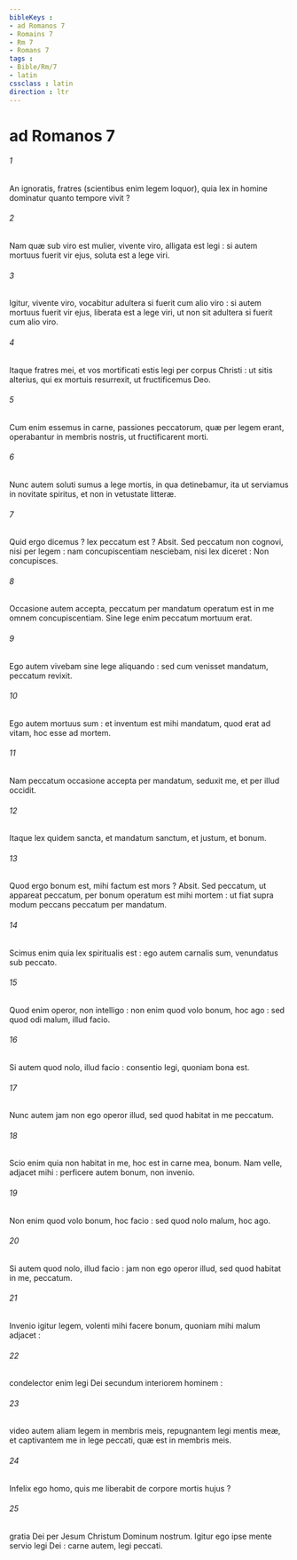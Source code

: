 ```yaml
---
bibleKeys : 
- ad Romanos 7
- Romains 7
- Rm 7
- Romans 7
tags : 
- Bible/Rm/7
- latin
cssclass : latin
direction : ltr
---
```


# ad Romanos 7

###### 1
An ignoratis, fratres (scientibus enim legem loquor), quia lex in homine dominatur quanto tempore vivit ?
###### 2
Nam quæ sub viro est mulier, vivente viro, alligata est legi : si autem mortuus fuerit vir ejus, soluta est a lege viri.
###### 3
Igitur, vivente viro, vocabitur adultera si fuerit cum alio viro : si autem mortuus fuerit vir ejus, liberata est a lege viri, ut non sit adultera si fuerit cum alio viro.
###### 4
Itaque fratres mei, et vos mortificati estis legi per corpus Christi : ut sitis alterius, qui ex mortuis resurrexit, ut fructificemus Deo.
###### 5
Cum enim essemus in carne, passiones peccatorum, quæ per legem erant, operabantur in membris nostris, ut fructificarent morti.
###### 6
Nunc autem soluti sumus a lege mortis, in qua detinebamur, ita ut serviamus in novitate spiritus, et non in vetustate litteræ.
###### 7
Quid ergo dicemus ? lex peccatum est ? Absit. Sed peccatum non cognovi, nisi per legem : nam concupiscentiam nesciebam, nisi lex diceret : Non concupisces.
###### 8
Occasione autem accepta, peccatum per mandatum operatum est in me omnem concupiscentiam. Sine lege enim peccatum mortuum erat.
###### 9
Ego autem vivebam sine lege aliquando : sed cum venisset mandatum, peccatum revixit.
###### 10
Ego autem mortuus sum : et inventum est mihi mandatum, quod erat ad vitam, hoc esse ad mortem.
###### 11
Nam peccatum occasione accepta per mandatum, seduxit me, et per illud occidit.
###### 12
Itaque lex quidem sancta, et mandatum sanctum, et justum, et bonum.
###### 13
Quod ergo bonum est, mihi factum est mors ? Absit. Sed peccatum, ut appareat peccatum, per bonum operatum est mihi mortem : ut fiat supra modum peccans peccatum per mandatum.
###### 14
Scimus enim quia lex spiritualis est : ego autem carnalis sum, venundatus sub peccato.
###### 15
Quod enim operor, non intelligo : non enim quod volo bonum, hoc ago : sed quod odi malum, illud facio.
###### 16
Si autem quod nolo, illud facio : consentio legi, quoniam bona est.
###### 17
Nunc autem jam non ego operor illud, sed quod habitat in me peccatum.
###### 18
Scio enim quia non habitat in me, hoc est in carne mea, bonum. Nam velle, adjacet mihi : perficere autem bonum, non invenio.
###### 19
Non enim quod volo bonum, hoc facio : sed quod nolo malum, hoc ago.
###### 20
Si autem quod nolo, illud facio : jam non ego operor illud, sed quod habitat in me, peccatum.
###### 21
Invenio igitur legem, volenti mihi facere bonum, quoniam mihi malum adjacet :
###### 22
condelector enim legi Dei secundum interiorem hominem :
###### 23
video autem aliam legem in membris meis, repugnantem legi mentis meæ, et captivantem me in lege peccati, quæ est in membris meis.
###### 24
Infelix ego homo, quis me liberabit de corpore mortis hujus ?
###### 25
gratia Dei per Jesum Christum Dominum nostrum. Igitur ego ipse mente servio legi Dei : carne autem, legi peccati.
